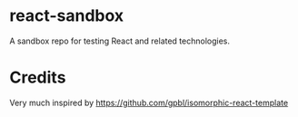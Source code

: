 # react-sandbox
A sandbox repo for testing React and related technologies.

# Credits

Very much inspired by https://github.com/gpbl/isomorphic-react-template
